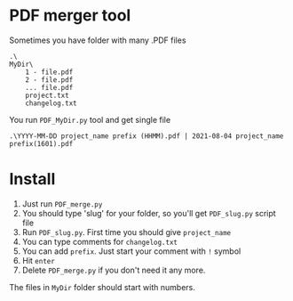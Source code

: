 # PDF merger tool

Sometimes you have folder with many .PDF files

```
.\
MyDir\
	1 - file.pdf
	2 - file.pdf
	... file.pdf
	project.txt
	changelog.txt
```

You run `PDF_MyDir.py` tool and get single file

```
.\YYYY-MM-DD project_name prefix (HHMM).pdf | 2021-08-04 project_name prefix(1601).pdf
```

# Install

1. Just run `PDF_merge.py`
2. You should type 'slug' for your folder, so you'll get `PDF_slug.py` script file
3. Run `PDF_slug.py`. First time you should give `project_name`
4. You can type comments for `changelog.txt`
5. You can add `prefix`. Just start your comment with `!` symbol
6. Hit `enter`
7. Delete `PDF_merge.py` if you don't need it any more.

The files in `MyDir` folder should start with numbers.
